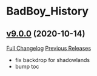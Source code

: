 # BadBoy_History

## [v9.0.0](https://github.com/funkydude/BadBoy_History/tree/v9.0.0) (2020-10-14)
[Full Changelog](https://github.com/funkydude/BadBoy_History/compare/v8.2.0...v9.0.0) [Previous Releases](https://github.com/funkydude/BadBoy_History/releases)

- fix backdrop for shadowlands  
- bump toc  
